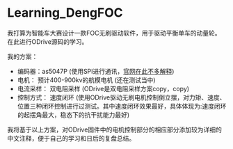 # Learning_DengFOC
我打算为智能车大赛设计一款FOC无刷驱动软件，用于驱动平衡单车的动量轮。在此进行ODrive源码的学习。
<br/>

我的方案：
+ 编码器：as5047P (使用SPI进行通讯，[官网在此不多解释](https://ams.com/zh/as5047p))
+ 电机： 预计400-900kv的航模电机  (还在测试当中)
+ 电流采样： 双电阻采样 (ODrive是双电阻采样方案copy，copy)
+ 控制方式： 速度闭环  (使用ODrive驱动无刷电机控制倒立摆，对力矩、速度、位置三种闭环控制进行过测试。其中速度闭环效果最好，具体体现为:速度闭环的起摆角最大，稳态下的抗干扰能力最好)

我将基于以上方案，对ODrive固件中的电机控制部分的相应部分添加较为详细的中文注释，便于自己的学习和日后的复盘总结。
